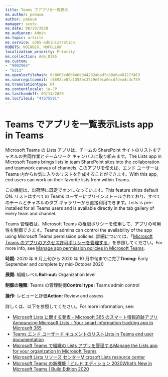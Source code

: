 ```yaml
---
title: Teams でアプリを一覧表示
ms.author: pebaum
author: pebaum
manager: scotv
ms.date: 08/20/2020
ms.audience: Admin
ms.topic: article
ms.service: o365-administration
ROBOTS: NOINDEX, NOFOLLOW
localization_priority: Priority
ms.collection: Adm_O365
ms.custom:
- "9002964"
- "6213"
ms.openlocfilehash: 0c8663cd6b6e6e344282abadfc80e6a40127f463
ms.sourcegitcommit: c6692ce0fa1358ec3529e59ca0ecdfdea4cdc759
ms.translationtype: HT
ms.contentlocale: ja-JP
ms.lasthandoff: 09/14/2020
ms.locfileid: "47675591"
---
```

# <a name="lists-app-in-teams"></a><span data-ttu-id="df8ad-102">Teams でアプリを一覧表示</span><span class="sxs-lookup"><span data-stu-id="df8ad-102">Lists app in Teams</span></span>

<span data-ttu-id="df8ad-103">Microsoft Teams の Lists アプリは、チームの SharePoint サイトのリストをチャネルの共同作業とチームワーク キャンバスに取り組みます。</span><span class="sxs-lookup"><span data-stu-id="df8ad-103">The Lists app in Microsoft Teams brings lists in team SharePoint sites into the collaboration and teamwork canvas of channels.</span></span> <span data-ttu-id="df8ad-104">このアプリを使えば、エンド ユーザーは Teams 内からお気に入りのリストを作成することができます。</span><span class="sxs-lookup"><span data-stu-id="df8ad-104">With this app, end users can work on their favorite lists from within Teams.</span></span>  

<span data-ttu-id="df8ad-105">この機能は、出荷時に既定でオンになっています。</span><span class="sxs-lookup"><span data-stu-id="df8ad-105">This feature ships default ON.</span></span> <span data-ttu-id="df8ad-106">リストはすべての Teams ユーザーにプリインストールされており、すべてのチームとチャネルのタブ ギャラリーから直接利用できます。</span><span class="sxs-lookup"><span data-stu-id="df8ad-106">Lists is pre-installed for all Teams users and is available directly in the tab gallery of every team and channel.</span></span>  

<span data-ttu-id="df8ad-107">Teams 管理者は、Microsoft Teams の権限ポリシーを使用して、アプリの可用性を制御できます。</span><span class="sxs-lookup"><span data-stu-id="df8ad-107">Teams admins can control the availability of the app using Microsoft Teams permission policies.</span></span> <span data-ttu-id="df8ad-108">詳細については、「[Microsoft Teams のアプリのアクセス許可ポリシーを管理する](https://docs.microsoft.com/microsoftteams/teams-app-permission-policies)」を参照してください。</span><span class="sxs-lookup"><span data-stu-id="df8ad-108">For more info, see [Manage app permission policies in Microsoft Teams](https://docs.microsoft.com/microsoftteams/teams-app-permission-policies).</span></span>

<span data-ttu-id="df8ad-109">**時期:** 2020 年 9 月上旬から 2020 年 10 月中旬までに完了</span><span class="sxs-lookup"><span data-stu-id="df8ad-109">**Timing:** Early September and complete by mid-October 2020</span></span>  

<span data-ttu-id="df8ad-110">**展開:** 組織レベル</span><span class="sxs-lookup"><span data-stu-id="df8ad-110">**Roll-out:** Organization level</span></span>  

<span data-ttu-id="df8ad-111">**制御の種類:** Teams の管理制御</span><span class="sxs-lookup"><span data-stu-id="df8ad-111">**Control type:**  Teams admin control</span></span>  

<span data-ttu-id="df8ad-112">**操作:** レビューと評価</span><span class="sxs-lookup"><span data-stu-id="df8ad-112">**Action:**  Review and assess</span></span>

<span data-ttu-id="df8ad-113">詳しくは、以下を参照してください。</span><span class="sxs-lookup"><span data-stu-id="df8ad-113">For more information, see:</span></span> 

- [<span data-ttu-id="df8ad-114">Microsoft Lists に関する発表 - Microsoft 365 のスマート情報追跡アプリ</span><span class="sxs-lookup"><span data-stu-id="df8ad-114">Announcing Microsoft Lists - Your smart information tracking app in Microsoft 365</span></span>](https://techcommunity.microsoft.com/t5/microsoft-365-blog/announcing-microsoft-lists-your-smart-information-tracking-app/ba-p/1372233)
- [<span data-ttu-id="df8ad-115">Teams エンド ユーザード キュメントのリスト</span><span class="sxs-lookup"><span data-stu-id="df8ad-115">Lists in Teams end user documentation</span></span>](https://support.microsoft.com/office/get-started-with-lists-in-microsoft-taeams-c971e46b-b36c-491b-9c35-efeddd0297db)
- [<span data-ttu-id="df8ad-116">Microsoft Teams で組織の Lists アプリを管理する</span><span class="sxs-lookup"><span data-stu-id="df8ad-116">Manage the Lists app for your organization in Microsoft Teams</span></span>](https://docs.microsoft.com/microsoftteams/manage-lists-app)
- [<span data-ttu-id="df8ad-117">Microsoft Lists リソース センター</span><span class="sxs-lookup"><span data-stu-id="df8ad-117">Microsoft Lists resource center</span></span>](https://aka.ms/MSLists)
- [<span data-ttu-id="df8ad-118">Microsoft Teams の新機能 | ビルド エディション 2020</span><span class="sxs-lookup"><span data-stu-id="df8ad-118">What’s New in Microsoft Teams | Build Edition 2020</span></span>](https://techcommunity.microsoft.com/t5/microsoft-teams-blog/what-s-new-in-microsoft-teams-build-edition-2020/ba-p/1394224)